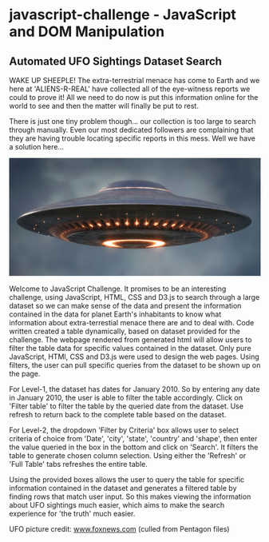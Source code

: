 # javascript-challenge - JavaScript and DOM Manipulation
## Automated UFO Sightings Dataset Search

WAKE UP SHEEPLE! The extra-terrestrial menace has come to Earth and we here at 'ALIENS-R-REAL' have collected all of the eye-witness reports we could to prove it! All we need to do now is put this information online for the world to see and then the matter will finally be put to rest.

There is just one tiny problem though... our collection is too large to search through manually. Even our most dedicated followers are complaining that they are having trouble locating specific reports in this mess. Well we have a solution here...

<img src="static/images/UFO.PNG">

Welcome to JavaScript Challenge. It promises to be an interesting challenge, using JavaScript, HTML, CSS and D3.js to search through a large dataset so we can make sense of the data and present the information contained in the data for planet Earth's inhabitants to know what information about extra-terrestial menace there are and to deal with. Code written created a table dynamically, based on dataset provided for the challenge. The webpage rendered from generated html will allow users to filter the table data for specific values contained in the dataset. Only pure JavaScript, HTMl, CSS and D3.js were used to design the web pages. Using filters, the user can pull specific queries from the dataset to be shown up on the page.

For Level-1, the dataset has dates for January 2010. So by entering any date in January 2010, the user is able to filter the table accordingly. Click on 'Filter table' to filter the table by the queried date from the dataset. Use refresh to return back to the complete table based on the dataset.

For Level-2, the dropdown 'Filter by Criteria' box allows user to select criteria of choice from 'Date', 'city', 'state', 'country' and 'shape', then enter the value queried in the box in the bottom and click on 'Search'. It filters the table to generate chosen column selection. Using either the 'Refresh' or 'Full Table' tabs refreshes the entire table.

Using the provided boxes allows the user to query the table for specific information contained in the dataset and generates a filtered table by finding rows that match user input. So this makes viewing the information about UFO sightings much easier, which aims to make the search experience for 'the truth' much easier.

UFO picture credit: www.foxnews.com (culled from Pentagon files)